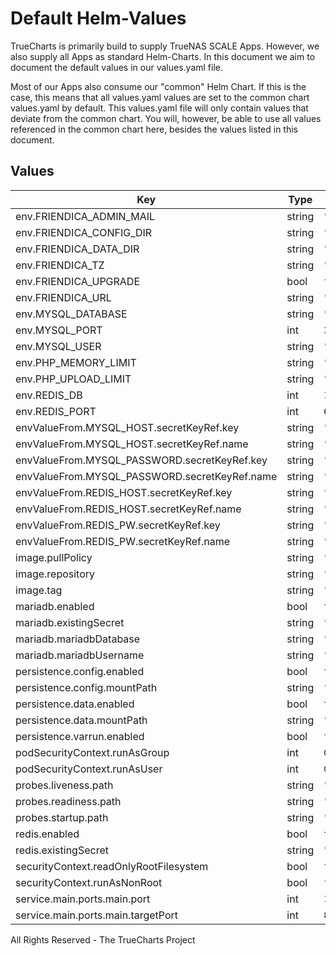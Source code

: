 # Default Helm-Values

TrueCharts is primarily build to supply TrueNAS SCALE Apps.
However, we also supply all Apps as standard Helm-Charts. In this document we aim to document the default values in our values.yaml file.

Most of our Apps also consume our "common" Helm Chart.
If this is the case, this means that all values.yaml values are set to the common chart values.yaml by default. This values.yaml file will only contain values that deviate from the common chart.
You will, however, be able to use all values referenced in the common chart here, besides the values listed in this document.

## Values

| Key | Type | Default | Description |
|-----|------|---------|-------------|
| env.FRIENDICA_ADMIN_MAIL | string | `"my@domain.com"` |  |
| env.FRIENDICA_CONFIG_DIR | string | `"/config"` |  |
| env.FRIENDICA_DATA_DIR | string | `"/data"` |  |
| env.FRIENDICA_TZ | string | `"{{ .Values.TZ }}"` |  |
| env.FRIENDICA_UPGRADE | bool | `false` |  |
| env.FRIENDICA_URL | string | `"http://localhost:{{ .Values.service.main.ports.main.port }}"` |  |
| env.MYSQL_DATABASE | string | `"{{ .Values.mariadb.mariadbDatabase }}"` |  |
| env.MYSQL_PORT | int | `3306` |  |
| env.MYSQL_USER | string | `"{{ .Values.mariadb.mariadbUsername }}"` |  |
| env.PHP_MEMORY_LIMIT | string | `"512M"` |  |
| env.PHP_UPLOAD_LIMIT | string | `"512M"` |  |
| env.REDIS_DB | int | `1` |  |
| env.REDIS_PORT | int | `6379` |  |
| envValueFrom.MYSQL_HOST.secretKeyRef.key | string | `"plainhost"` |  |
| envValueFrom.MYSQL_HOST.secretKeyRef.name | string | `"mariadbcreds"` |  |
| envValueFrom.MYSQL_PASSWORD.secretKeyRef.key | string | `"mariadb-password"` |  |
| envValueFrom.MYSQL_PASSWORD.secretKeyRef.name | string | `"mariadbcreds"` |  |
| envValueFrom.REDIS_HOST.secretKeyRef.key | string | `"plainhost"` |  |
| envValueFrom.REDIS_HOST.secretKeyRef.name | string | `"rediscreds"` |  |
| envValueFrom.REDIS_PW.secretKeyRef.key | string | `"redis-password"` |  |
| envValueFrom.REDIS_PW.secretKeyRef.name | string | `"rediscreds"` |  |
| image.pullPolicy | string | `"IfNotPresent"` |  |
| image.repository | string | `"tccr.io/truecharts/friendica"` |  |
| image.tag | string | `"v2022.03@sha256:15b6daab84b8f571f5b2e9cc15e6175ce22b1d24101fff758fb31e5ebb8468fc"` |  |
| mariadb.enabled | bool | `true` |  |
| mariadb.existingSecret | string | `"mariadbcreds"` |  |
| mariadb.mariadbDatabase | string | `"friendica"` |  |
| mariadb.mariadbUsername | string | `"friendica"` |  |
| persistence.config.enabled | bool | `true` |  |
| persistence.config.mountPath | string | `"/config"` |  |
| persistence.data.enabled | bool | `true` |  |
| persistence.data.mountPath | string | `"/data"` |  |
| persistence.varrun.enabled | bool | `true` |  |
| podSecurityContext.runAsGroup | int | `0` |  |
| podSecurityContext.runAsUser | int | `0` |  |
| probes.liveness.path | string | `"/friendica"` |  |
| probes.readiness.path | string | `"/friendica"` |  |
| probes.startup.path | string | `"/friendica"` |  |
| redis.enabled | bool | `true` |  |
| redis.existingSecret | string | `"rediscreds"` |  |
| securityContext.readOnlyRootFilesystem | bool | `false` |  |
| securityContext.runAsNonRoot | bool | `false` |  |
| service.main.ports.main.port | int | `10058` |  |
| service.main.ports.main.targetPort | int | `80` |  |

All Rights Reserved - The TrueCharts Project
